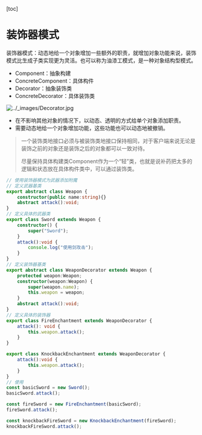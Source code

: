 [toc]

# 装饰器模式

装饰器模式：动态地给一个对象增加一些额外的职责，就增加对象功能来说，装饰模式比生成子类实现更为灵活。也可以称为油漆工模式，是一种对象结构型模式。

*   Component：抽象构建
*   ConcreteComponent：具体构件
*   Decorator：抽象装饰类
*   ConcreteDecorator：具体装饰类

![../_images/Decorator.jpg](https://design-patterns.readthedocs.io/zh-cn/latest/_images/Decorator.jpg)

*   在不影响其他对象的情况下，以动态、透明的方式给单个对象添加职责。
*   需要动态地给一个对象增加功能，这些功能也可以动态地被撤销。

>   一个装饰类地接口必须与被装饰类地接口保持相同，对于客户端来说无论是装饰之前的对象还是装饰之后的对象都可以一致对待。
>
>   尽量保持具体构建类Component作为一个“轻”类，也就是说补药把太多的逻辑和状态放在具体构件类中，可以通过装饰类。

~~~ ts
// 使用装饰器模式为武器添加附魔
// 定义武器基类
export abstract class Weapon {
    constructor(public name:string){}
    abstract attack():void;
}
// 定义具体的武器类
export class Sword extends Weapon {
    constructor() {
        super("Sword");
    }
    attack():void {
        console.log("使用剑攻击");
    }
}
// 定义装饰器基类
export abstract class WeaponDecorator extends Weapon {
    protected weapon:Weapon;
    constructor(weapon:Weapon) {
        super(weapon.name);
        this.weapon = weapon;
    }
    abstract attack():void;
}
// 定义具体的装饰器
export class FireEnchantment extends WeaponDecorator {
    attack(): void {
        this.weapon.attack();
    }
}

export class KnockbackEnchantment extends WeaponDecorator {
    attack():void {
        this.weapon.attack();
    }
}
// 使用
const basicSword = new Sword();
basicSword.attack();

const fireSword = new FireEnchantment(basicSword);
fireSword.attack();

const knockbackFireSword = new KnockbackEnchantment(fireSword);
knockbackFireSword.attack();
~~~

